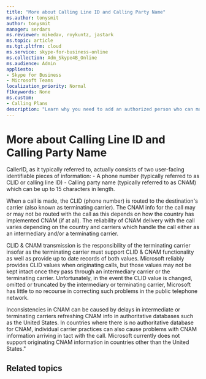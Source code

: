 ```yaml
---
title: "More about Calling Line ID and Calling Party Name"
ms.author: tonysmit
author: tonysmit
manager: serdars
ms.reviewer: mikedav, roykuntz, jastark
ms.topic: article
ms.tgt.pltfrm: cloud
ms.service: skype-for-business-online
ms.collection: Adm_Skype4B_Online
ms.audience: Admin
appliesto:
- Skype for Business 
- Microsoft Teams
localization_priority: Normal
f1keywords: None
ms.custom:
- Calling Plans
description: "Learn why you need to add an authorized person who can make changes to the account when you use the New Local Number Port Order wizard."
---
```


# More about Calling Line ID and Calling Party Name

CallerID, as it typically referred to, actually consists of two user-facing identifiable pieces of information:
    - A phone number (typically referred to as CLID or calling line ID) 
    - Calling party name (typically referred to as CNAM) which can be up to 15 characters in length. 

When a call is made, the CLID (phone number) is routed to the destination's carrier (also known as terminating carrier). The CNAM info for the call may or may not be routed with the call as this depends on how the country has implemented CNAM (if at all). The reliability of CNAM delivery with the call varies depending on the country and carriers which handle the call either as an intermediary and/or a terminating carrier. 

CLID & CNAM transmission is the responsibility of the terminating carrier insofar as the terminating carrier must support CLID & CNAM functionality as well as provide up to date records of both values. Microsoft reliably provides CLID values when originating calls, but those values may not be kept intact once they pass through an intermediary carrier or the terminating carrier. Unfortunately, in the event the CLID value is changed, omitted or truncated by the intermediary or terminating carrier, Microsoft has little to no recourse in correcting such problems in the public telephone network.

Inconsistencies in CNAM can be caused by delays in intermediate or terminating carriers refreshing CNAM info in authoritative databases such as the United States. In countries where there is no authoritative database for CNAM, individual carrier practices can also cause problems with CNAM information arriving in tact with the call. Microsoft currently does not support originating CNAM information in countries other than the United States."

## Related topics


